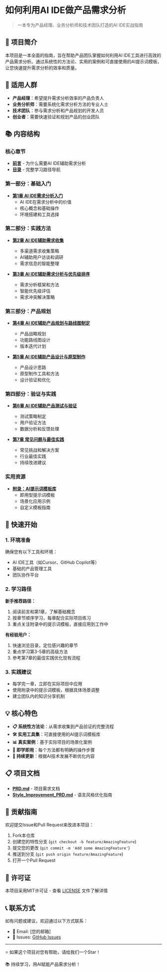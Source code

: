 # 如何利用AI IDE做产品需求分析

> 一本专为产品经理、业务分析师和技术团队打造的AI IDE实战指南

## 📖 项目简介

本项目是一本全面的指南，旨在帮助产品团队掌握如何利用AI IDE工具进行高效的产品需求分析。通过系统性的方法论、实用的案例和可直接使用的AI提示词模板，让您快速提升需求分析的效率和质量。

## 🎯 适用人群

- **产品经理**：希望提升需求分析效率的产品负责人
- **业务分析师**：需要系统化需求分析方法的专业人士
- **技术团队**：参与需求分析和产品规划的开发人员
- **创业者**：需要快速验证和规划产品的创业团队

## 📚 内容结构

### 核心章节

- **[前言](content/前言.md)** - 为什么需要AI IDE辅助需求分析
- **[目录](content/目录.md)** - 完整学习路径导航

### 第一部分：基础入门
- **[第1章 AI IDE需求分析入门](content/第1章%20AI%20IDE需求分析入门.md)**
  - AI IDE在需求分析中的价值
  - 核心概念和基础操作
  - 环境搭建和工具选择

### 第二部分：实践方法
- **[第2章 AI IDE辅助需求收集](content/第2章%20AI%20IDE辅助需求收集.md)**
  - 多渠道需求收集策略
  - AI辅助用户访谈和调研
  - 需求信息的智能整理

- **[第3章 AI IDE辅助需求分析与优先级排序](content/第3章%20AI%20IDE辅助需求分析与优先级排序.md)**
  - 需求分析框架和方法
  - 智能优先级评估
  - 需求冲突解决策略

### 第三部分：产品规划
- **[第4章 AI IDE辅助产品规划与路线图制定](content/第4章%20AI%20IDE辅助产品规划与路线图制定.md)**
  - 产品战略规划
  - 功能路线图设计
  - 版本迭代计划

- **[第5章 AI IDE辅助产品设计与原型制作](content/第5章%20AI%20IDE辅助产品设计与原型制作.md)**
  - 产品设计思路
  - 原型制作工具和方法
  - 设计验证和优化

### 第四部分：验证与实践
- **[第6章 AI IDE辅助产品测试与验证](content/第6章%20AI%20IDE辅助产品测试与验证.md)**
  - 测试策略制定
  - 用户验证方法
  - 数据分析和反馈处理

- **[第7章 常见问题与最佳实践](content/第7章%20常见问题与最佳实践.md)**
  - 常见挑战和解决方案
  - 行业最佳实践
  - 持续改进建议

### 实用资源
- **[附录：AI提示词模板库](content/附录：AI提示词模板库.md)**
  - 即用型提示词模板
  - 场景化应用示例
  - 自定义模板指南

## 🚀 快速开始

### 1. 环境准备
确保您有以下工具和环境：
- AI IDE工具（如Cursor、GitHub Copilot等）
- 基础的产品管理工具
- 团队协作平台

### 2. 学习路径
**新手推荐路径：**
1. 阅读前言和第1章，了解基础概念
2. 按章节顺序学习，每章配合实际项目练习
3. 重点关注附录中的提示词模板，直接应用到工作中

**有经验用户：**
1. 快速浏览目录，定位感兴趣的章节
2. 重点学习第3-5章的高级方法
3. 参考第7章的最佳实践优化现有流程

### 3. 实践建议
- 每学完一章，立即在实际项目中应用
- 使用附录中的提示词模板，根据具体场景调整
- 建立团队内的知识分享机制

## 💡 核心特色

- **📋 系统性方法论**：从需求收集到产品验证的完整流程
- **🛠️ 实用工具集**：可直接使用的AI提示词模板库
- **📊 真实案例**：基于实际项目的场景化案例
- **🎯 即学即用**：每个方法都有明确的操作步骤
- **🔄 持续更新**：根据AI技术发展不断优化内容

## 📋 项目文档

- **[PRD.md](PRD.md)** - 项目需求文档
- **[Style_Improvement_PRD.md](Style_Improvement_PRD.md)** - 语言风格优化指南

## 🤝 贡献指南

欢迎提交Issue和Pull Request来改进本项目：

1. Fork本仓库
2. 创建您的特性分支 (`git checkout -b feature/AmazingFeature`)
3. 提交您的更改 (`git commit -m 'Add some AmazingFeature'`)
4. 推送到分支 (`git push origin feature/AmazingFeature`)
5. 打开一个Pull Request

## 📄 许可证

本项目采用MIT许可证 - 查看 [LICENSE](LICENSE) 文件了解详情

## 📞 联系方式

如有问题或建议，欢迎通过以下方式联系：

- 📧 Email: [您的邮箱]
- 💬 Issues: [GitHub Issues](https://github.com/Coldplay-now/user_Insight_with_AI/issues)

---

⭐ 如果这个项目对您有帮助，请给我们一个Star！

📚 持续学习，用AI赋能产品需求分析！